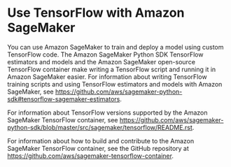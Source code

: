 # Use TensorFlow with Amazon SageMaker<a name="tf"></a>

You can use Amazon SageMaker to train and deploy a model using custom TensorFlow code\. The Amazon SageMaker Python SDK TensorFlow estimators and models and the Amazon SageMaker open\-source TensorFlow container make writing a TensorFlow script and running it in Amazon SageMaker easier\. For information about writing TensorFlow training scripts and using TensorFlow estimators and models with Amazon SageMaker, see [https://github\.com/aws/sagemaker\-python\-sdk\#tensorflow\-sagemaker\-estimators](https://github.com/aws/sagemaker-python-sdk#tensorflow-sagemaker-estimators)\.

For information about TensorFlow versions supported by the Amazon SageMaker TensorFlow container, see [https://github\.com/aws/sagemaker\-python\-sdk/blob/master/src/sagemaker/tensorflow/README\.rst](https://github.com/aws/sagemaker-python-sdk/blob/master/src/sagemaker/tensorflow/README.rst)\.

For information about how to build and contribute to the Amazon SageMaker TensorFlow container, see the GitHub repository at [https://github\.com/aws/sagemaker\-tensorflow\-container](https://github.com/aws/sagemaker-tensorflow-container)\.